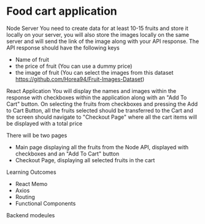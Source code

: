 # Food cart application

Node Server
You need to create data for at least 10-15 fruits and store it locally on your server, you will also store the images locally on the same server and will send the link of the image along with your API response. The API response should have the following keys

- Name of fruit
- the price of fruit (You can use a dummy price)
- the image of fruit (You can select the images from this dataset https://github.com/Horea94/Fruit-Images-Dataset)

React Application
You will display the names and images within the response with checkboxes within the application along with an "Add To Cart" button. On selecting the fruits from checkboxes and pressing the Add to Cart Button, all the fruits selected should be transferred to the Cart and the screen should navigate to "Checkout Page" where all the cart items will be displayed with a total price

There will be two pages

- Main page displaying all the fruits from the Node API, displayed with checkboxes and an "Add To Cart" button
- Checkout Page, displaying all selected fruits in the cart

Learning Outcomes

- React Memo
- Axios
- Routing
- Functional Components


Backend modeules

